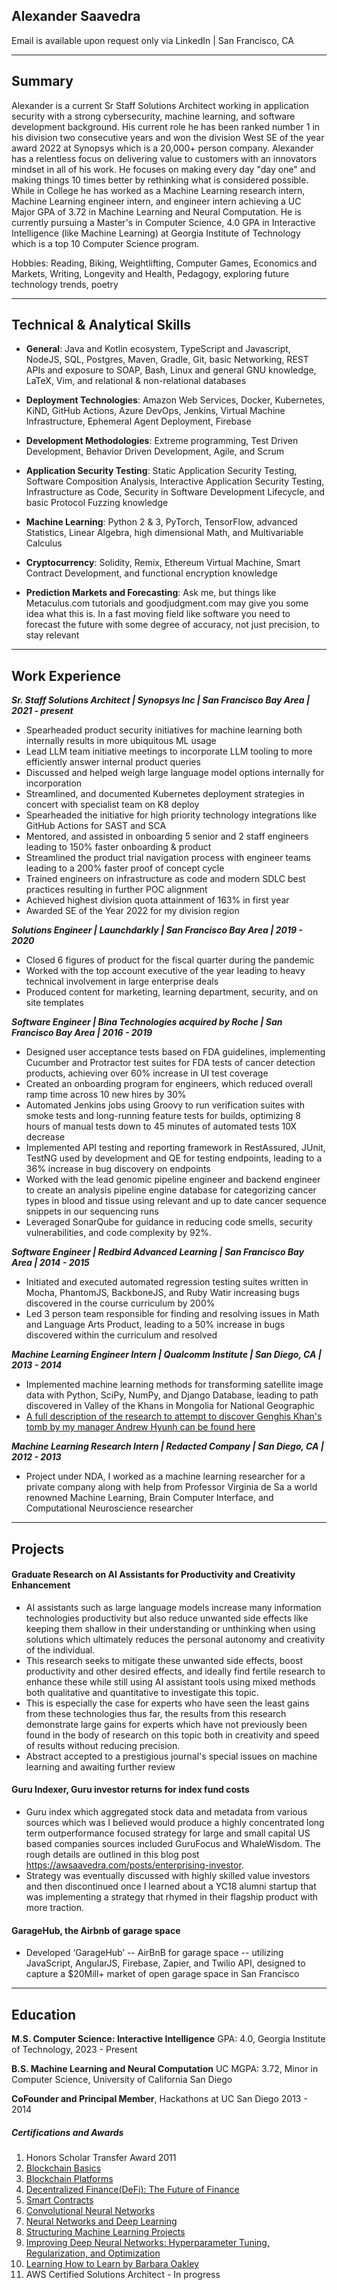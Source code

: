 ## Alexander Saavedra

Email is available upon request only via LinkedIn | San Francisco, CA 

--------

## Summary
Alexander is a current Sr Staff Solutions Architect working in application security with a strong cybersecurity, machine learning, and software development background. His current role he has been ranked number 1 in his division two consecutive years and won the division West SE of the year award 2022 at Synopsys which is a 20,000+ person company. Alexander has a relentless focus on delivering value to customers with an innovators mindset in all of his work. He focuses on making every day "day one" and making things 10 times better by rethinking what is considered possible. While in College he has worked as a Machine Learning research intern, Machine Learning engineer intern, and engineer intern achieving a UC Major GPA of 3.72 in Machine Learning and Neural Computation. He is currently pursuing a Master's in Computer Science, 4.0 GPA in Interactive Intelligence (like Machine Learning) at Georgia Institute of Technology which is a top 10 Computer Science program.

Hobbies: Reading, Biking, Weightlifting, Computer Games, Economics and Markets, Writing, Longevity and Health, Pedagogy, exploring future technology trends, poetry

---------

## Technical & Analytical Skills

- **General**:  Java and Kotlin ecosystem, TypeScript and Javascript, NodeJS, SQL, Postgres, Maven, Gradle, Git, basic Networking, REST APIs and exposure to SOAP, Bash, Linux and general GNU knowledge, LaTeX, Vim, and relational & non-relational databases

- **Deployment Technologies**: Amazon Web Services, Docker, Kubernetes, KiND, GitHub Actions, Azure DevOps, Jenkins, Virtual Machine Infrastructure, Ephemeral Agent Deployment, Firebase

- **Development Methodologies**: Extreme programming, Test Driven Development, Behavior Driven Development, Agile, and Scrum

- **Application Security Testing**: Static Application Security Testing,  Software Composition Analysis, Interactive Application Security Testing, Infrastructure as Code, Security in Software Development Lifecycle, and basic Protocol Fuzzing knowledge

- **Machine Learning**: Python 2 & 3, PyTorch, TensorFlow, advanced Statistics, Linear Algebra, high dimensional Math, and Multivariable Calculus

- **Cryptocurrency**: Solidity, Remix, Ethereum Virtual Machine, Smart Contract Development, and functional encryption knowledge

- **Prediction Markets and Forecasting**: Ask me, but things like Metaculus.com tutorials and goodjudgment.com may give you some idea what this is. In a fast moving field like software you need to forecast the future with some degree of accuracy, not just precision, to stay relevant

---------

## Work Experience

***Sr. Staff Solutions Architect | Synopsys Inc | San Francisco Bay Area | 2021 - present***
- Spearheaded product security initiatives for machine learning both internally results in more ubiquitous ML usage
- Lead LLM team initiative meetings to incorporate LLM tooling to more efficiently answer internal product queries
- Discussed and helped weigh large language model options internally for incorporation
- Streamlined, and documented Kubernetes deployment strategies in concert with specialist team on K8 deploy
- Spearheaded the initiative  for high priority technology integrations like GitHub Actions for SAST and SCA
- Mentored, and assisted in onboarding 5 senior and 2 staff engineers leading to 150% faster onboarding & product
- Streamlined the product trial navigation process with engineer teams leading to a 200% faster proof of concept cycle
- Trained engineers on infrastructure as code and modern SDLC best practices resulting in further POC alignment
- Achieved highest division quota attainment of 163% in first year 
- Awarded SE of the Year 2022 for my division region

***Solutions Engineer | Launchdarkly | San Francisco Bay Area | 2019 - 2020***
- Closed 6 figures of product for the fiscal quarter during the pandemic
- Worked with the top account executive of the year leading to heavy technical involvement in large enterprise deals
- Produced content for marketing, learning department, security, and on site templates

***Software Engineer | Bina Technologies acquired by Roche | San Francisco Bay Area | 2016 - 2019***
- Designed user acceptance tests based on FDA guidelines, implementing Cucumber and Protractor test suites for FDA tests of cancer detection products, achieving over 60% increase in UI test coverage
- Created an onboarding program for engineers, which reduced overall ramp time across 10 new hires by 30%
- Automated Jenkins jobs using Groovy to run verification suites with smoke tests and long-running feature tests for builds, optimizing 8 hours of manual tests down to 45 minutes of automated tests 10X decrease
- Implemented API testing and reporting framework in RestAssured, JUnit, TestNG used by development and QE for testing endpoints, leading to a 36% increase in bug discovery on endpoints
- Worked with the lead genomic pipeline engineer and backend engineer to create an analysis pipeline engine database for categorizing cancer types in blood and tissue using relevant and up to date cancer sequence snippets in our sequencing runs
- Leveraged SonarQube for guidance in reducing code smells, security vulnerabilities, and code complexity by 92%.

***Software Engineer | Redbird Advanced Learning | San Francisco Bay Area | 2014 - 2015***
- Initiated and executed automated regression testing suites written in Mocha, PhantomJS, BackboneJS, and Ruby Watir increasing bugs discovered in the course curriculum by 200%
- Led 3 person team responsible for finding and resolving issues in Math and Language Arts Product, leading to a 50% increase in bugs discovered within the curriculum and resolved  

***Machine Learning Engineer Intern | Qualcomm Institute | San Diego, CA | 2013 - 2014***
- Implemented machine learning methods for transforming satellite image data with Python, SciPy, NumPy, and Django Database, leading to path discovered in Valley of the Khans in Mongolia for National Geographic
- [A full description of the research to attempt to discover Genghis Khan's tomb by my manager Andrew Hyunh can be found here](https://web.archive.org/web/20240530023201/https://journals.plos.org/plosone/article?id=10.1371/journal.pone.0114046)

***Machine Learning Research Intern | Redacted Company | San Diego, CA | 2012 - 2013***
- Project under NDA, I worked as a machine learning researcher for a private company along with help from Professor Virginia de Sa a world renowned Machine Learning, Brain Computer Interface, and Computational Neuroscience researcher

---------
## Projects

#### Graduate Research on AI Assistants for Productivity and Creativity Enhancement
   - AI assistants such as large language models increase many information technologies productivity but also reduce unwanted side effects like keeping them shallow in their understanding or unthinking when using solutions which ultimately reduces the personal autonomy and creativity of the individual. 
   - This research seeks to mitigate these unwanted side effects, boost productivity and other desired effects, and ideally find fertile research to enhance these while still using AI assistant tools using mixed methods both qualitative and quantitative to investigate this topic. 
   - This is especially the case for experts who have seen the least gains from these technologies thus far, the results from this research demonstrate large gains for experts which have not previously been found in the body of research on this topic both in creativity and speed of results without reducing precision.
   - Abstract accepted to a prestigious journal's special issues on machine learning and awaiting further review

#### Guru Indexer, Guru investor returns for index fund costs
   - Guru index which aggregated stock data and metadata from various sources which was I believed would produce a highly concentrated long term outperformance focused strategy for large and small capital US based companies sources included GuruFocus and WhaleWisdom. The rough details are outlined in this blog post https://awsaavedra.com/posts/enterprising-investor.
   - Strategy was eventually discussed with highly skilled value investors and then discontinued once I learned about a YC18 alumni startup that was implementing a strategy that rhymed in their flagship product with more traction.

#### GarageHub, the Airbnb of garage space 
   - Developed ‘GarageHub’ -- AirBnB for garage space -- utilizing JavaScript, AngularJS, Firebase, Zapier, and Twilio API, designed to capture a $20Mill+ market of open garage space in San Francisco

---------

## Education

**M.S. Computer Science: Interactive Intelligence** GPA: 4.0, Georgia Institute of Technology, 2023 - Present

**B.S. Machine Learning and Neural Computation** UC MGPA: 3.72, Minor in Computer Science, University of California San Diego

**CoFounder and Principal Member**, Hackathons at UC San Diego	2013 - 2014

##### Certifications and Awards

1. Honors Scholar Transfer Award 2011
2. [Blockchain Basics](https://www.coursera.org/account/accomplishments/verify/Y233GH9X4TB9?utm_product=course)
3. [Blockchain Platforms](https://coursera.org/share/d36b950b0600f1eb246f897a2dbf82c6)
4. [Decentralized Finance(DeFi): The Future of Finance](https://coursera.org/share/eed0d0b026e79a0988076fecee15735d)
5. [Smart Contracts](https://coursera.org/share/fa73b8602108fea4d634fc3373862258)
6. [Convolutional Neural Networks](https://coursera.org/share/afbc5e584ab791b232f89a2f4cb3aa0b)
7. [Neural Networks and Deep Learning](https://www.coursera.org/account/accomplishments/verify/L85MBCFBHESP)
8. [Structuring Machine Learning Projects](https://www.coursera.org/account/accomplishments/verify/MUBQT8A8CGDA)
9. [Improving Deep Neural Networks: Hyperparameter Tuning, Regularization, and Optimization](https://coursera.org/share/461817bd33833422f037fe3530b0c315)
10. [Learning How to Learn by Barbara Oakley](https://coursera.org/share/fe903885a199e2f59e103a1c6b41c87f)
11. AWS Certified Solutions Architect - In progress 
